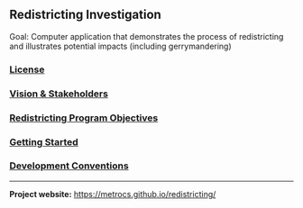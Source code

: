 ## Redistricting Investigation

Goal: Computer application that demonstrates the process of redistricting and illustrates potential impacts (including gerrymandering)

### [License](LICENSE)

### [Vision & Stakeholders](Vision.md)

### [Redistricting Program Objectives](RedistrictingProgram.md)

### [Getting Started](GettingStarted.md)

### [Development Conventions](DevelopmentConventions.md)


___

__Project website:__ https://metrocs.github.io/redistricting/
